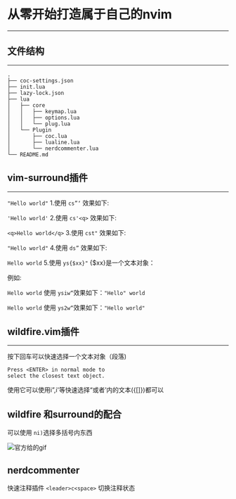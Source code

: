 <!-- @import "[TOC]" {cmd="toc" depthFrom=1 depthTo=6 orderedList=false} -->
# 从零开始打造属于自己的nvim
---
## 文件结构
---
```
.
├── coc-settings.json
├── init.lua
├── lazy-lock.json
├── lua
│   ├── core
│   │   ├── keymap.lua
│   │   ├── options.lua
│   │   └── plug.lua
│   └── Plugin
│       ├── coc.lua
│       ├── lualine.lua
│       └── nerdcommenter.lua
└── README.md
```
## vim-surround插件
---
`"Hello world"`
1.使用 `cs”‘` 效果如下:

`'Hello world'`
2.使用 `cs'<q>` 效果如下:

`<q>Hello world</q>`
3.使用 `cst"`  效果如下:

`"Hello world"`
4.使用 `ds”` 效果如下:

`Hello world`
5.使用 `ys{$xx}"` {$xx}是一个文本对象：

例如: 

`Hello world` 使用 `ysiw“`效果如下：`"Hello" world`

`Hello world` 使用 `ys2w“`效果如下：`"Hello world"`

## wildfire.vim插件
---
按下回车可以快速选择一个文本对象（段落)
```
Press <ENTER> in normal mode to 
select the closest text object.
```
使用它可以使用i”,i'等快速选择“或者’内的文本({[]})都可以
## wildfire 和surround的配合

可以使用 `ni)`选择多括号内东西

![官方给的gif](https://raw.githubusercontent.com/gcmt/wildfire.vim/master/_assets/preview.gif)

## nerdcommenter
快速注释插件
`<leader>c<space>` 切换注释状态
